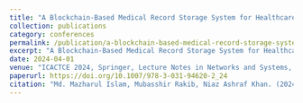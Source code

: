 ```yaml
---
title: "A Blockchain-Based Medical Record Storage System for Healthcare Data Management"
collection: publications
category: conferences
permalink: /publication/a-blockchain-based-medical-record-storage-system-f
excerpt: "A Blockchain-Based Medical Record Storage System for Healthcare Data Management"
date: 2024-04-01
venue: "ICACTCE 2024, Springer, Lecture Notes in Networks and Systems, vol 1312"
paperurl: https://doi.org/10.1007/978-3-031-94620-2_24
citation: "Md. Mazharul Islam, Mubasshir Rakib, Niaz Ashraf Khan. (2024). A Blockchain-Based Medical Record Storage System for Healthcare Data Management. *ICACTCE 2024, Springer, Lecture Notes in Networks and Systems, vol 1312*. DOI: 10.1007/978-3-031-94620-2_24"
---
```

